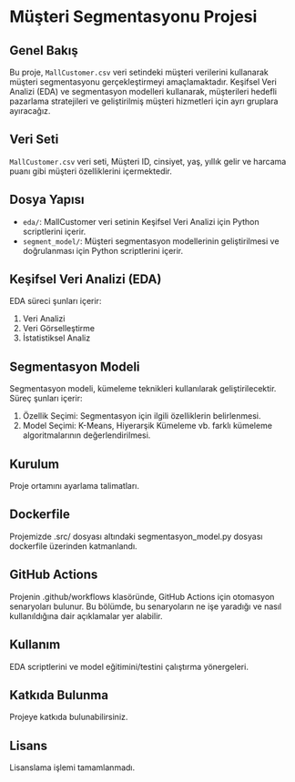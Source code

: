 # Müşteri Segmentasyonu Projesi

## Genel Bakış
Bu proje, `MallCustomer.csv` veri setindeki müşteri verilerini kullanarak müşteri segmentasyonu gerçekleştirmeyi amaçlamaktadır. Keşifsel Veri Analizi (EDA) ve segmentasyon modelleri kullanarak, müşterileri hedefli pazarlama stratejileri ve geliştirilmiş müşteri hizmetleri için ayrı gruplara ayıracağız.

## Veri Seti
`MallCustomer.csv` veri seti, Müşteri ID, cinsiyet, yaş, yıllık gelir ve harcama puanı gibi müşteri özelliklerini içermektedir.

## Dosya Yapısı
- `eda/`: MallCustomer veri setinin Keşifsel Veri Analizi için Python scriptlerini içerir.
- `segment_model/`: Müşteri segmentasyon modellerinin geliştirilmesi ve doğrulanması için Python scriptlerini içerir.

## Keşifsel Veri Analizi (EDA)
EDA süreci şunları içerir:
1. Veri Analizi
2. Veri Görselleştirme 
3. İstatistiksel Analiz

## Segmentasyon Modeli
Segmentasyon modeli, kümeleme teknikleri kullanılarak geliştirilecektir. Süreç şunları içerir:
1. Özellik Seçimi: Segmentasyon için ilgili özelliklerin belirlenmesi.
2. Model Seçimi: K-Means, Hiyerarşik Kümeleme vb. farklı kümeleme algoritmalarının değerlendirilmesi.

## Kurulum
Proje ortamını ayarlama talimatları.


## Dockerfile
Projemizde .src/ dosyası altındaki segmentasyon_model.py dosyası dockerfile üzerinden katmanlandı.

## GitHub Actions
Projenin .github/workflows klasöründe, GitHub Actions için otomasyon senaryoları bulunur. 
Bu bölümde, bu senaryoların ne işe yaradığı ve nasıl kullanıldığına dair açıklamalar yer alabilir.


## Kullanım
EDA scriptlerini ve model eğitimini/testini çalıştırma yönergeleri.

## Katkıda Bulunma
Projeye katkıda bulunabilirsiniz.

## Lisans
Lisanslama işlemi tamamlanmadı.